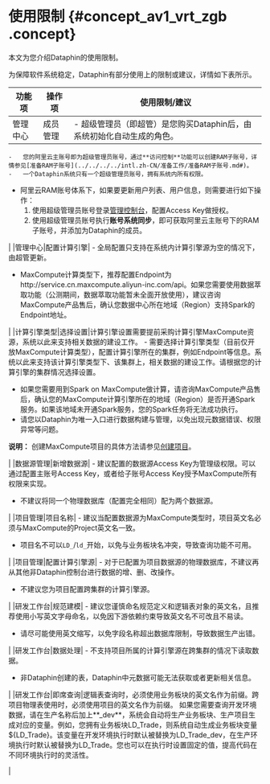 # 使用限制 {#concept_av1_vrt_zgb .concept}

本文为您介绍Dataphin的使用限制。

为保障软件系统稳定，Dataphin有部分使用上的限制或建议，详情如下表所示。

|功能项|操作项|使用限制/建议|
|---|---|-------|
|管理中心|成员管理| -   超级管理员（即超管）是您购买Dataphin后，由系统初始化自动生成的角色。
    -   您的阿里云主账号即为超级管理员账号，通过**访问控制**功能可以创建RAM子账号，详情参见[准备RAM子账号](../../../../intl.zh-CN/准备工作/准备RAM子账号.md#)。
    -   一个Dataphin系统只有一个超级管理员账号，拥有系统内所有权限。
-   阿里云RAM账号体系下，如果要更新用户列表、用户信息，则需要进行如下操作：
    1.  使用超级管理员账号登录[管理控制台](../../../../intl.zh-CN/用户指南/界面引导/管理控制台介绍.md#)，配置Access Key做授权。
    2.  使用超级管理员账号执行**账号系统同步**，即可获取阿里云主账号下的RAM子账号，并添加为Dataphin的成员。

 |
|管理中心|配置计算引擎| -   全局配置只支持在系统内计算引擎源为空的情况下，由超管更新。
-   MaxCompute计算类型下，推荐配置Endpoint为http://service.cn.maxcompute.aliyun-inc.com/api。如果您需要使用数据萃取功能（公测期间，数据萃取功能暂未全面开放使用），建议咨询MaxCompute产品售后，确认您数据中心所在地域（Region）支持Spark的Endpoint地址。

 |
|计算引擎类型|选择设置|计算引擎设置需要提前采购计算引擎MaxCompute资源，系统以此来支持相关数据的建设工作。 -   需要选择计算引擎类型（目前仅开放MaxCompute计算类型），配置计算引擎所在的集群，例如Endpoint等信息。系统以此来支持该计算引擎类型下、该集群上，相关数据的建设工作。请根据您的计算引擎的集群情况选择设置。
-   如果您需要用到Spark on MaxCompute做计算，请咨询MaxCompute产品售后，确认您的MaxCompute计算引擎所在的地域（Region）是否开通Spark服务。如果该地域未开通Spark服务，您的Spark任务将无法成功执行。
-   请您以Dataphin为唯一入口进行数据构建与管理，以免出现元数据错误、权限异常等问题。

 **说明：** 创建MaxCompute项目的具体方法请参见[创建项目](../../../../intl.zh-CN/准备工作/创建项目.md#)。

 |
|数据源管理|新增数据源| -   建议配置的数据源Access Key为管理级权限。可以通过配置主账号Access Key，或者给子账号Access Key授予MaxCompute所有权限来实现。
-   不建议将同一个物理数据库（配置完全相同）配为两个数据源。

 |
|项目管理|项目名称| -   建议当配置数据源为MaxCompute类型时，项目英文名必须与MaxCompute的Project英文名一致。
-   项目名不可以`LD_`/`ld_`开始，以免与业务板块名冲突，导致查询功能不可用。

 |
|项目管理|配置计算引擎源| -   对于已配置为项目数据源的物理数据库，不建议再从其他非Dataphin控制台进行数据的增、删、改操作。
-   不建议您为项目配置跨集群的计算引擎源。

 |
|研发工作台|规范建模| -   建议您谨慎命名规范定义和逻辑表对象的英文名，且推荐使用小写英文字母命名，以免因下游依赖约束导致英文名不可改且不易读。
-   请尽可能使用英文缩写，以免字段名称超出数据库限制，导致数据生产出错。

 |
|研发工作台|数据处理| -   不支持项目所属的计算引擎源在跨集群的情况下读取数据。
-   非Dataphin创建的表，Dataphin中元数据可能无法获取或者更新相关信息。

 |
|研发工作台|即席查询|逻辑表查询时，必须使用业务板块的英文名作为前缀。跨项目物理表使用时，必须使用项目的英文名作为前缀。 如果您需要查询开发环境数据，请在生产名称后加上**\_dev**，系统会自动将生产业务板块、生产项目生成对应的变量。例如，您拥有业务板块LD\_Trade，则系统自动生成业务板块变量$\{LD\_Trade\}。该变量在开发环境执行时默认被替换为LD\_Trade\_dev，在生产环境执行时默认被替换为LD\_Trade。您也可以在执行时设置固定的值，提高代码在不同环境执行时的灵活性。

 |

